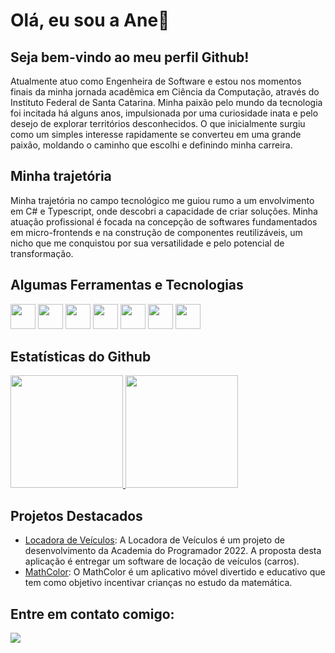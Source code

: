 # Olá, eu sou a Ane👋

## Seja bem-vindo ao meu perfil Github!

Atualmente atuo como Engenheira de Software e estou nos momentos finais da minha jornada acadêmica em Ciência da Computação, através do Instituto Federal de Santa Catarina. Minha paixão pelo mundo da tecnologia foi incitada há alguns anos, impulsionada por uma curiosidade inata e pelo desejo de explorar territórios desconhecidos. O que inicialmente surgiu como um simples interesse rapidamente se converteu em uma grande paixão, moldando o caminho que escolhi e definindo minha carreira.

## Minha trajetória
Minha trajetória no campo tecnológico me guiou rumo a um envolvimento em C# e Typescript, onde descobri a capacidade de criar soluções. Minha atuação profissional é focada na concepção de softwares fundamentados em micro-frontends e na construção de componentes reutilizáveis, um nicho que me conquistou por sua versatilidade e pelo potencial de transformação.

## Algumas Ferramentas e Tecnologias
<div>
  <img src="https://cdn.jsdelivr.net/gh/devicons/devicon/icons/csharp/csharp-original.svg" width="40" height="40" />
  <img src="https://cdn.jsdelivr.net/gh/devicons/devicon/icons/dot-net/dot-net-plain-wordmark.svg" width="40" height="40"/>
  <img src="https://cdn.jsdelivr.net/gh/devicons/devicon/icons/java/java-original.svg" width="40" height="40"/>
  <img src="https://cdn.jsdelivr.net/gh/devicons/devicon/icons/python/python-original.svg" width="40" height="40"/>
  <img src="https://cdn.jsdelivr.net/gh/devicons/devicon/icons/html5/html5-original.svg" width="40" height="40"/>
  <img src="https://cdn.jsdelivr.net/gh/devicons/devicon/icons/css3/css3-original.svg" width="40" height="40"/>
  <img src="https://cdn.jsdelivr.net/gh/devicons/devicon/icons/photoshop/photoshop-plain.svg" width="40" height="40"/>
</div>

## Estatísticas do Github
<div>
  <a href="https://github.com/anegrizotti">
    <img height="180em" src="https://github-readme-stats.vercel.app/api/top-langs/?username=anegrizotti&layout=compact&langs_count=7&theme=dracula"/>
    <img height="180em" src="https://github-readme-stats.vercel.app/api?username=anegrizotti&show_icons=true&theme=dracula&include_all_commits=true&count_private=true"/>
  </a>
</div>

## Projetos Destacados
- [Locadora de Veículos](https://github.com/anegrizotti/locadora.de.veiculos-forms): A Locadora de Veículos é um projeto de desenvolvimento da Academia do Programador 2022. A proposta desta aplicação é entregar um software de locação de veículos (carros).
- [MathColor](https://github.com/anegrizotti/math_color): O MathColor é um aplicativo móvel divertido e educativo que tem como objetivo incentivar crianças no estudo da matemática.

## Entre em contato comigo:
<div>
  <a href="https://www.linkedin.com/in/anegrizotti/" target="_blank"><img src="https://img.shields.io/badge/-LinkedIn-%230077B5?style=for-the-badge&logo=linkedin&logoColor=white" target="_blank"></a>   
</div>
